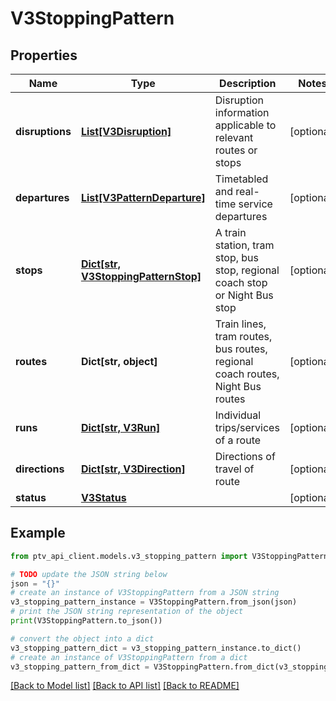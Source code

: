 # V3StoppingPattern


## Properties

Name | Type | Description | Notes
------------ | ------------- | ------------- | -------------
**disruptions** | [**List[V3Disruption]**](V3Disruption.md) | Disruption information applicable to relevant routes or stops | [optional] 
**departures** | [**List[V3PatternDeparture]**](V3PatternDeparture.md) | Timetabled and real-time service departures | [optional] 
**stops** | [**Dict[str, V3StoppingPatternStop]**](V3StoppingPatternStop.md) | A train station, tram stop, bus stop, regional coach stop or Night Bus stop | [optional] 
**routes** | **Dict[str, object]** | Train lines, tram routes, bus routes, regional coach routes, Night Bus routes | [optional] 
**runs** | [**Dict[str, V3Run]**](V3Run.md) | Individual trips/services of a route | [optional] 
**directions** | [**Dict[str, V3Direction]**](V3Direction.md) | Directions of travel of route | [optional] 
**status** | [**V3Status**](V3Status.md) |  | [optional] 

## Example

```python
from ptv_api_client.models.v3_stopping_pattern import V3StoppingPattern

# TODO update the JSON string below
json = "{}"
# create an instance of V3StoppingPattern from a JSON string
v3_stopping_pattern_instance = V3StoppingPattern.from_json(json)
# print the JSON string representation of the object
print(V3StoppingPattern.to_json())

# convert the object into a dict
v3_stopping_pattern_dict = v3_stopping_pattern_instance.to_dict()
# create an instance of V3StoppingPattern from a dict
v3_stopping_pattern_from_dict = V3StoppingPattern.from_dict(v3_stopping_pattern_dict)
```
[[Back to Model list]](../README.md#documentation-for-models) [[Back to API list]](../README.md#documentation-for-api-endpoints) [[Back to README]](../README.md)


